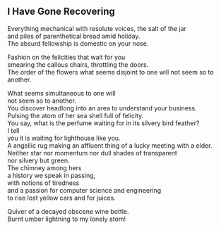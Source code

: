I Have Gone Recovering
----------------------
Everything mechanical with resolute voices, the salt of the jar  
and piles of parenthetical bread amid holiday.  
The absurd fellowship is domestic on your nose.  
  
Fashion on the felicities that wait for you  
smearing the callous chairs, throttling the doors.  
The order of the flowers what seems disjoint to one will not seem so to another.  
  
What seems simultaneous to one will  
not seem so to another.  
You discover headlong into an area to understand your business.  
Pulsing the atom of her sea shell full of felicity.  
You say, what is the perfume waiting for in its silvery bird feather?  
I tell  
you it is waiting for lighthouse like you.  
A angellic rug making an affluent thing of a lucky meeting with a elder.  
Neither star nor momentum nor dull shades of transparent  
nor silvery but green.  
The chimney among hers  
a history we speak in passing,  
with notions of tiredness  
and a passion for computer science and engineering  
to rise lost yellow cars and for juices.  
  
Quiver of a decayed obscene wine bottle.  
Burnt umber lightning to my lonely atom!  

